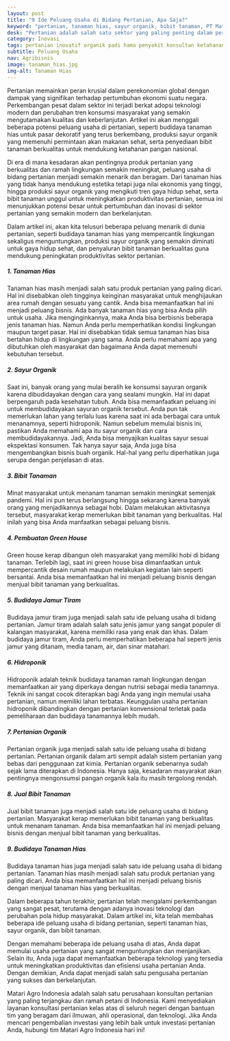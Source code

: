 ```yaml
---
layout: post
title: "9 Ide Peluang Usaha di Bidang Pertanian, Apa Saja?"
keyword: "pertanian, tanaman hias, sayur organik, bibit tanaman, PT Matari Agro Indonesia"
desk: "Pertanian adalah salah satu sektor yang paling penting dalam perekonomian suatu negara"
category: Inovasi
tags: pertanian inovatif organik padi hama penyakit konsultan ketahanan pangan
subtitle: Peluang Usaha
nav: Agribisnis
image: tanaman_hias.jpg
img-alt: Tanaman Hias
---
```


Pertanian memainkan peran krusial dalam perekonomian global dengan dampak yang signifikan terhadap pertumbuhan ekonomi suatu negara. Perkembangan pesat dalam sektor ini terjadi berkat adopsi teknologi modern dan perubahan tren konsumsi masyarakat yang semakin mengutamakan kualitas dan keberlanjutan. Artikel ini akan menggali beberapa potensi peluang usaha di pertanian, seperti budidaya tanaman hias untuk pasar dekoratif yang terus berkembang, produksi sayur organik yang memenuhi permintaan akan makanan sehat, serta penyediaan bibit tanaman berkualitas untuk mendukung ketahanan pangan nasional.

Di era di mana kesadaran akan pentingnya produk pertanian yang berkualitas dan ramah lingkungan semakin meningkat, peluang usaha di bidang pertanian menjadi semakin menarik dan beragam. Dari tanaman hias yang tidak hanya mendukung estetika tetapi juga nilai ekonomis yang tinggi, hingga produksi sayur organik yang mengikuti tren gaya hidup sehat, serta bibit tanaman unggul untuk meningkatkan produktivitas pertanian, semua ini menunjukkan potensi besar untuk pertumbuhan dan inovasi di sektor pertanian yang semakin modern dan berkelanjutan.

Dalam artikel ini, akan kita telusuri beberapa peluang menarik di dunia pertanian, seperti budidaya tanaman hias yang mempercantik lingkungan sekaligus menguntungkan, produksi sayur organik yang semakin diminati untuk gaya hidup sehat, dan penyaluran bibit tanaman berkualitas guna mendukung peningkatan produktivitas sektor pertanian.

##### 1. Tanaman Hias
Tanaman hias masih menjadi salah satu produk pertanian yang paling dicari. Hal ini disebabkan oleh tingginya keinginan masyarakat untuk menghijaukan area rumah dengan sesuatu yang cantik. Anda bisa memanfaatkan hal ini menjadi peluang bisnis. Ada banyak tanaman hias yang bisa Anda pilih untuk usaha. Jika menginginkannya, maka Anda bisa berbisnis beberapa jenis tanaman hias.
Namun Anda perlu memperhatikan kondisi lingkungan maupun target pasar. Hal ini disebabkan tidak semua tanaman hias bisa bertahan hidup di lingkungan yang sama. Anda perlu memahami apa yang dibutuhkan oleh masyarakat dan bagaimana Anda dapat memenuhi kebutuhan tersebut.

##### 2. Sayur Organik
Saat ini, banyak orang yang mulai beralih ke konsumsi sayuran organik karena dibudidayakan dengan cara yang sealami mungkin. Hal ini dapat berpengaruh pada kesehatan tubuh. Anda bisa memanfaatkan peluang ini untuk membudidayakan sayuran organik tersebut. Anda pun tak memerlukan lahan yang terlalu luas karena saat ini ada berbagai cara untuk menanamnya, seperti hidroponik.
Namun sebelum memulai bisnis ini, pastikan Anda memahami apa itu sayur organik dan cara membudidayakannya. Jadi, Anda bisa menyajikan kualitas sayur sesuai ekspektasi konsumen. Tak hanya sayur saja, Anda juga bisa mengembangkan bisnis buah organik. Hal-hal yang perlu diperhatikan juga serupa dengan penjelasan di atas.

##### 3. Bibit Tanaman
Minat masyarakat untuk menanam tanaman semakin meningkat semenjak pandemi. Hal ini pun terus berlangsung hingga sekarang karena banyak orang yang menjadikannya sebagai hobi. Dalam melakukan aktivitasnya tersebut, masyarakat kerap memerlukan bibit tanaman yang berkualitas. Hal inilah yang bisa Anda manfaatkan sebagai peluang bisnis.

##### 4. Pembuatan Green House
Green house kerap dibangun oleh masyarakat yang memiliki hobi di bidang tanaman. Terlebih lagi, saat ini green house bisa dimanfaatkan untuk mempercantik desain rumah maupun melakukan kegiatan lain seperti bersantai. Anda bisa memanfaatkan hal ini menjadi peluang bisnis dengan menjual bibit tanaman yang berkualitas.

##### 5. Budidaya Jamur Tiram
Budidaya jamur tiram juga menjadi salah satu ide peluang usaha di bidang pertanian. Jamur tiram adalah salah satu jenis jamur yang sangat populer di kalangan masyarakat, karena memiliki rasa yang enak dan khas. Dalam budidaya jamur tiram, Anda perlu memperhatikan beberapa hal seperti jenis jamur yang ditanam, media tanam, air, dan sinar matahari.

##### 6. Hidroponik
Hidroponik adalah teknik budidaya tanaman ramah lingkungan dengan memanfaatkan air yang diperkaya dengan nutrisi sebagai media tanamnya. Teknik ini sangat cocok diterapkan bagi Anda yang ingin memulai usaha pertanian, namun memiliki lahan terbatas. Keunggulan usaha pertanian hidroponik dibandingkan dengan pertanian konvensional terletak pada pemeliharaan dan budidaya tanamannya lebih mudah.

##### 7. Pertanian Organik
Pertanian organik juga menjadi salah satu ide peluang usaha di bidang pertanian. Pertanian organik dalam arti sempit adalah sistem pertanian yang bebas dari penggunaan zat kimia. Pertanian organik sebenarnya sudah sejak lama diterapkan di Indonesia. Hanya saja, kesadaran masyarakat akan pentingnya mengonsumsi pangan organik kala itu masih tergolong rendah.

##### 8. Jual Bibit Tanaman
Jual bibit tanaman juga menjadi salah satu ide peluang usaha di bidang pertanian. Masyarakat kerap memerlukan bibit tanaman yang berkualitas untuk menanam tanaman. Anda bisa memanfaatkan hal ini menjadi peluang bisnis dengan menjual bibit tanaman yang berkualitas.

##### 9. Budidaya Tanaman Hias
Budidaya tanaman hias juga menjadi salah satu ide peluang usaha di bidang pertanian. Tanaman hias masih menjadi salah satu produk pertanian yang paling dicari. Anda bisa memanfaatkan hal ini menjadi peluang bisnis dengan menjual tanaman hias yang berkualitas.

Dalam beberapa tahun terakhir, pertanian telah mengalami perkembangan yang sangat pesat, terutama dengan adanya inovasi teknologi dan perubahan pola hidup masyarakat. Dalam artikel ini, kita telah membahas beberapa ide peluang usaha di bidang pertanian, seperti tanaman hias, sayur organik, dan bibit tanaman.

Dengan memahami beberapa ide peluang usaha di atas, Anda dapat memulai usaha pertanian yang sangat menguntungkan dan menjanjikan. Selain itu, Anda juga dapat memanfaatkan beberapa teknologi yang tersedia untuk meningkatkan produktivitas dan efisiensi usaha pertanian Anda. Dengan demikian, Anda dapat menjadi salah satu pengusaha pertanian yang sukses dan berkelanjutan.

Matari Agro Indonesia adalah salah satu perusahaan konsultan pertanian yang paling terjangkau dan ramah petani di Indonesia. Kami menyediakan layanan konsultasi pertanian kelas atas di seluruh negeri dengan bantuan tim yang beragam dari ilmuwan, ahli operasional, dan teknologi. Jika Anda mencari pengembalian investasi yang lebih baik untuk investasi pertanian Anda, hubungi tim Matari Agro Indonesia hari ini!

